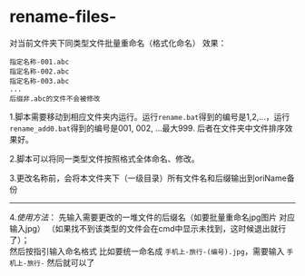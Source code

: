 # rename-files-
对当前文件夹下同类型文件批量重命名（格式化命名） 
效果：

``` 
指定名称-001.abc 
指定名称-002.abc 
指定名称-003.abc 
...
后缀非.abc的文件不会被修改
``` 

1.脚本需要移动到相应文件夹内运行。运行`rename.bat`得到的编号是1,2,...，运行`rename_add0.bat`得到的编号是001, 002, ...最大999. 后者在文件夹中文件排序效果好。


2.脚本可以将同一类型文件按照格式全体命名、修改。


3.更改名称前，会将本文件夹下（一级目录）所有文件名和后缀输出到oriName备份
********************************************************************************************
4._使用方法_：
	先输入需要更改的一堆文件的后缀名（如要批量重命名jpg图片 对应输入jpg） （如果找不到该类型的文件会在cmd中显示未找到，这时候退出就行了）；  
	然后按指引输入命名格式 比如要统一命名成 `手机上-旅行-(编号).jpg`，需要输入 `手机上-旅行-`
	然后就可以了
